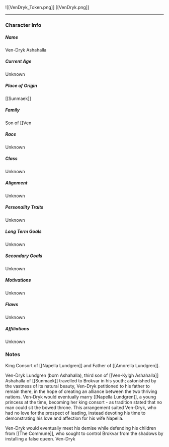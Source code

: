 ![[VenDryk_Token.png]]
[[VenDryk.png]]

---
### Character Info

##### Name 
Ven-Dryk Ashahalla

##### Current Age
Unknown

##### Place of Origin
[[Sunmaek]]

##### Family
Son of [[Ven

##### Race
Unknown

##### Class
Unknown

##### Alignment
Unknown

##### Personality Traits
Unknown

##### Long Term Goals
Unknown

##### Secondary Goals
Unknown

##### Motivations
Unknown

##### Flaws
Unknown

##### Affiliations
Unknown

### Notes

King Consort of [[Napella Lundgren]] and Father of [[Amorella Lundgren]].


Ven-Dryk Lundgren (born Ashahalla), third son of  [[Ven-Kylgh Ashahalla]] Ashahalla of [[Sunmaek]] travelled to Brokvar in his youth; astonished by the vastness of its natural beauty, Ven-Dryk petitioned to his father to remain there, in the hope of creating an alliance between the two thriving nations. Ven-Dryk would eventually marry [[Napella Lundgren]], a young princess at the time, becoming her king consort - as tradition stated that no man could sit the bowed throne. This arrangement suited Ven-Dryk, who had no love for the prospect of leading, instead devoting his time to demonstrating his love and affection for his wife Napella. 

Ven-Dryk would eventually meet his demise while defending his children from [[The Commune]], who sought to control Brokvar from the shadows by installing a false queen. Ven-Dryk  